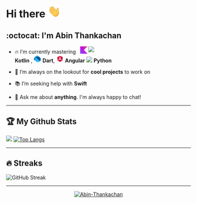 # Hi there <img src="https://github.com/ABSphreak/ABSphreak/blob/master/gifs/Hi.gif" width="35px">

## :octocat: I'm Abin Thankachan 

<img align="right" src="https://firebasestorage.googleapis.com/v0/b/techrusweb.appspot.com/o/giphy.gif?alt=media&token=3dd7de44-5622-485e-b573-eb0ded6f465f" width="280px">


- 🔥 I’m currently mastering &nbsp; 
<img height="20" src="https://raw.githubusercontent.com/github/explore/80688e429a7d4ef2fca1e82350fe8e3517d3494d/topics/kotlin/kotlin.png"> **Kotlin** , 
<img height="20" src="https://raw.githubusercontent.com/github/explore/80688e429a7d4ef2fca1e82350fe8e3517d3494d/topics/dart/dart.png"> **Dart**,
<img height="20" src="https://raw.githubusercontent.com/github/explore/80688e429a7d4ef2fca1e82350fe8e3517d3494d/topics/angular/angular.png"> **Angular**
<img height="20" src="![image](https://github.com/Abin-Thankachan/Abin-Thankachan/assets/65027365/d033ba95-60db-4a42-8a04-9331a2f0a016)"> **Python**


- 🚀 I’m always on the lookout for **cool projects** to work on 
- 📚 I’m seeking help with **Swift** 
- 💬 Ask me about **anything**. I'm always happy to chat!

---

## 🏆 My Github Stats 

[![](https://github-readme-stats.vercel.app/api?username=Abin-Thankachan&&show_icons=true&title_color=ffffff&icon_color=bb2acf&text_color=daf7dc&bg_color=151515)](https://github.com/Abin-Thankachan)
[![Top Langs](https://github-readme-stats.vercel.app/api/top-langs/?username=Abin-Thankachan&&show_icons=true&title_color=ffffff&icon_color=bb2acf&text_color=daf7dc&bg_color=151515)](https://github.com/Abin-Thankachan)

---

## 🔥 Streaks

![GitHub Streak](https://github-readme-streak-stats.herokuapp.com?user=Abin-Thankachan&theme=bear&hide_border=true&fire=DD2727&stroke=DD2727&ring=A41FAE&sideNums=B3DADD&currStreakLabel=DD7A18&sideLabels=57DD3B&dates=A41FAE)

---

<p align="center">
  <a href="https://github.com/ryo-ma/github-profile-trophy">
    <img width=800 src="https://github-profile-trophy.vercel.app/?username=Abin-Thankachan&column=7" alt="Abin-Thankachan" />
  </a> 
</p>
